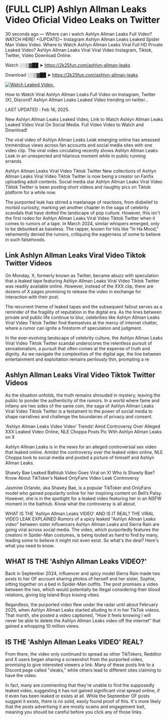 # (FULL CLIP) Ashlyn Allman Leaks Video Oficial Video Leaks on Twitter

30 seconds ago — Where can i watch Ashlyn Allman Leaks Full Video? WATCH HERE! +(UPDATE)~ Instagram Ashlyn Allman Leaks Leaked Spider Man Video Video. Where to Watch Ashlyn Allman Leaks Viral Full HD Private Leaked Video? Ashlyn Allman Leaks Viral Viral Video Instagram, Tiktok, Twitter, Video Download Online.

Watch ░░▒▓██ ➤ https://2k25fun.com/ashlyn-allman-leaks

Download ░░▒▓██ ➤ https://2k25fun.com/ashlyn-allman-leaks

[![Watch Leaked Video.](https://miro.medium.com/v2/resize:fit:828/format:webp/1*cilzJN44JGOrTw9NJCrNHA.gif "Watch Leaked Video")](https://2k25fun.com/ashlyn-allman-leaks)

How to Watch Viral Ashlyn Allman Leaks Full Video on Instagram, Twitter (X), Discord? Ashlyn Allman Leaks Leaked Video trending on twitter...

LAST UPDATED : Feb 16, 2025.

New Ashlyn Allman Leaks Leaked Video, Link to Watch Ashlyn Allman Leaks Leaked Video Viral On Social Media. Full Video Video to Watch and Download!

The viral video of Ashlyn Allman Leaks Leak emerging online has amassed tremendous views across fan accounts and social media sites with one video clip. The viral video circulating recently shows Ashlyn Allman Leaks Leak in an unexpected and hilarious moment while in public running errands.

Ashlyn Allman Leaks Viral Video Tiktok Twitter New collections of Ashlyn Allman Leaks Viral Video Tiktok Twitter is now being a creator on Fanfix uploading adult contents. Social media star Ashlyn Allman Leaks Viral Video Tiktok Twitter is been posting short videos and naughty pics on Tiktok platform for a while now.

The purported leak has stirred a maelanage of reactions, from disbelief to morbid curiosity, marking yet another chapter in the saga of celebrity scandals that have dotted the landscape of pop culture. However, this isn't the first rodeo for Ashlyn Allman Leaks Viral Video Tiktok Twitter when it comes to rumors of a tape. In March 2024, similar whispers emerged, only to be debunked as baseless. The rapper, known for hits like "In Ha Mood," vehemently denied the rumors, critiquing the eagerness of some to believe in such falsehoods.

## Link Ashlyn Allman Leaks Viral Video Tiktok Twitter Videos

On Monday, X, formerly known as Twitter, became abuzz with speculation that a leaked tape featuring Ashlyn Allman Leaks Viral Video Tiktok Twitter was readily available online. However, instead of the XXX clip, there are dozens of X pages promising to release the video in exchange for interaction with their post.

The recurrent theme of leaked tapes and the subsequent fallout serves as a reminder of the fragility of reputation in the digital era. As the lines between private and public life continue to blur, celebrities like Ashlyn Allman Leaks Viral Video Tiktok Twitter find themselves at the mercy of internet chatter, where a rumor can ignite a firestorm of speculation and judgment.

In the ever-evolving landscape of celebrity culture, the Ashlyn Allman Leaks Viral Video Tiktok Twitter scandal underscores the relentless pursuit of sensationalism, a pursuit that often comes at the expense of truth and dignity. As we navigate the complexities of the digital age, the line between entertainment and exploitation remains perilously thin, prompting a re

##  Ashlyn Allman Leaks Viral Video Tiktok Twitter Videos

As the situation unfolds, the truth remains shrouded in mystery, leaving the public to ponder the authenticity of the rumors. In a world where fame and infamy are two sides of the same coin, the saga of Ashlyn Allman Leaks Viral Video Tiktok Twitter is a testament to the power of social media to shape narratives and challenge the boundaries of privacy and consent.

'Ashlyn Allman Leaks Video Video' Trends! Amid Controversy Over Alleged XXX Leaked Video Online, NLE Choppa Posts Pic With Ashlyn Allman Leaks on X

Ashlyn Allman Leaks is in the news for an alleged controversial sex video that leaked online. Amidst the controversy over the leaked video online, NLE Choppa took to social media and posted a picture of himself and Ashlyn Allman Leaks.

Shawty Bae Leaked Bathtub Video Goes Viral on X! Who Is Shawty Bae? Know About TikToker’s Naked OnlyFans Video Leak Controversy

Jasmine Orlando, aka Shawty Bae, is a popular TikToker and OnlyFans model who gained popularity online for her inspiring content on Bell’s Palsy. However, she is in the spotlight for a leaked video featuring her in an NSFW moment in the bathtub. Know what the controversy is all about.

WHAT IS THE 'Ashlyn Allman Leaks VIDEO' AND IS IT REAL? THE VIRAL VIDEO LEAK EXPLAINED Rumors of a spicy leaked "Ashlyn Allman Leaks video" between sister influencers Ashlyn Allman Leaks and Sierra Rain are going viral across social media. The video, which purportedly features the creators in Spider-Man costumes, is being touted as hard to find by many, leading some to believe it might not even exist. So what's the deal? Here's what you need to know.

## WHAT IS THE 'Ashlyn Allman Leaks VIDEO?'

Back in September 2024, influencer and spicy model Sierra Rain made two posts to her OF account sharing photos of herself and her sister, Sophie, sitting together on a bed in Spider-Man outfits. The post promises a video between the two, which would potentially be illegal considering their blood relations, giving big Island Boys kissing vibes.

Regardless, the purported video flew under the radar until about February 2025, when Ashlyn Allman Leaks started alluding to it in her TikTok videos. That month, she posted a video captioned, "How it feels knowing I will never be able to delete the Ashlyn Allman Leaks video off the internet" that gained a whopping 10 million views.

## IS THE 'Ashlyn Allman Leaks VIDEO' REAL?

From there, the video only continued to spread as other TikTokers, Redditor and X users began sharing a screenshot from the purported video, promising to give interested viewers a link. Many of these posts link to a Discord page called "xleaks," while others lead to different sites claiming to have the video.

In fact, many are commenting that they're unable to find the supposedly leaked video, suggesting it has not gained significant viral spread online, if it even has been leaked or exists at all. While the September OF posts suggest it exists, there is no solid, easily found proof of this. It's more likely that the posts advertising it are mostly scams and engagement bait, meaning you should be careful before you click any of those links.